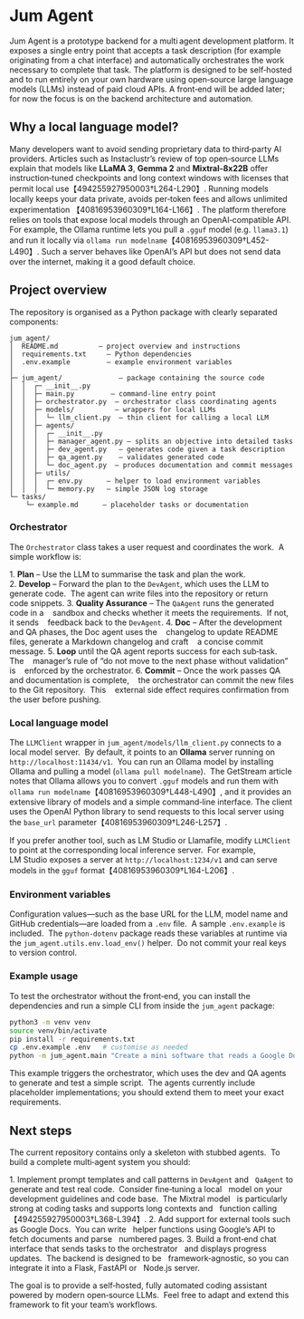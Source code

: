 # Jum Agent

Jum Agent is a prototype backend for a multi agent development platform.  It
exposes a single entry point that accepts a task description (for example
originating from a chat interface) and automatically orchestrates the work
necessary to complete that task.  The platform is designed to be self‑hosted
and to run entirely on your own hardware using open‑source large language
models (LLMs) instead of paid cloud APIs.  A front‑end will be added later;
for now the focus is on the backend architecture and automation.

## Why a local language model?

Many developers want to avoid sending proprietary data to third‑party AI
providers.  Articles such as Instaclustr’s review of top open‑source LLMs
explain that models like **LLaMA 3**, **Gemma 2** and **Mixtral‑8x22B** offer
instruction‑tuned checkpoints and long context windows with licenses that
permit local use【494255927950003†L264-L290】.  Running models locally keeps your
data private, avoids per‑token fees and allows unlimited experimentation
【40816953960309†L164-L166】.  The platform therefore relies on tools that
expose local models through an OpenAI‑compatible API.  For example, the
Ollama runtime lets you pull a `.gguf` model (e.g. `llama3.1`) and run it
locally via `ollama run modelname`【40816953960309†L452-L490】.  Such a server
behaves like OpenAI’s API but does not send data over the internet, making it
a good default choice.

## Project overview

The repository is organised as a Python package with clearly separated
components:

```
jum_agent/
│  README.md          — project overview and instructions
│  requirements.txt     — Python dependencies
│  .env.example         — example environment variables
│
├─ jum_agent/              — package containing the source code
│  │  ┌─ __init__.py
│  │  ├─ main.py         — command‑line entry point
│  │  ├─ orchestrator.py  — orchestrator class coordinating agents
│  │  ├─ models/          — wrappers for local LLMs
│  │  │  └─ llm_client.py  — thin client for calling a local LLM
│  │  ├─ agents/
│  │  │  ┌─ __init__.py
│  │  │  ├─ manager_agent.py — splits an objective into detailed tasks
│  │  │  ├─ dev_agent.py   — generates code given a task description
│  │  │  ├─ qa_agent.py    — validates generated code
│  │  │  └─ doc_agent.py  — produces documentation and commit messages
│  │  ├─ utils/
│  │  │  ┌─ env.py      — helper to load environment variables
│  │  │  └─ memory.py   — simple JSON log storage
└─ tasks/
    └─ example.md      — placeholder tasks or documentation
```

### Orchestrator

The `Orchestrator` class takes a user request and coordinates the work.  A
simple workflow is:

1. **Plan** – Use the LLM to summarise the task and plan the work.
2. **Develop** – Forward the plan to the `DevAgent`, which uses the LLM to
   generate code.  The agent can write files into the repository or return
   code snippets.
3. **Quality Assurance** – The `QaAgent` runs the generated code in a
   sandbox and checks whether it meets the requirements.  If not, it sends
   feedback back to the `DevAgent`.
4. **Doc** – After the development and QA phases, the Doc agent uses the
   changelog to update README files, generate a Markdown changelog and craft
   a concise commit message.
5. **Loop** until the QA agent reports success for each sub‑task.  The
   manager’s rule of “do not move to the next phase without validation” is
   enforced by the orchestrator.
6. **Commit** – Once the work passes QA and documentation is complete,
   the orchestrator can commit the new files to the Git repository.  This
   external side effect requires confirmation from the user before pushing.

### Local language model

The `LLMClient` wrapper in `jum_agent/models/llm_client.py` connects to a
local model server.  By default, it points to an **Ollama** server running
on `http://localhost:11434/v1`.  You can run an Ollama model by installing
Ollama and pulling a model (`ollama pull modelname`).  The GetStream
article notes that Ollama allows you to convert `.gguf` models and run
them with `ollama run modelname`【40816953960309†L448-L490】, and it
provides an extensive library of models and a simple command‑line interface.
The client uses the OpenAI Python library to send requests to this local
server using the `base_url` parameter【40816953960309†L246-L257】.

If you prefer another tool, such as LM Studio or Llamafile, modify
`LLMClient` to point at the corresponding local inference server.  For
example, LM Studio exposes a server at `http://localhost:1234/v1` and can
serve models in the `gguf` format【40816953960309†L164-L206】.

### Environment variables

Configuration values—such as the base URL for the LLM, model name and
GitHub credentials—are loaded from a `.env` file.  A sample `.env.example`
is included.  The `python‑dotenv` package reads these variables at
runtime via the `jum_agent.utils.env.load_env()` helper.  Do not commit
your real keys to version control.

### Example usage

To test the orchestrator without the front‑end, you can install the
dependencies and run a simple CLI from inside the `jum_agent` package:

```bash
python3 -m venv venv
source venv/bin/activate
pip install -r requirements.txt
cp .env.example .env   # customise as needed
python -m jum_agent.main "Create a mini software that reads a Google Doc and inserts links based on page numbers"
```

This example triggers the orchestrator, which uses the dev and QA agents to
generate and test a simple script.  The agents currently include
placeholder implementations; you should extend them to meet your exact
requirements.

## Next steps

The current repository contains only a skeleton with stubbed agents.  To
build a complete multi‑agent system you should:

1. Implement prompt templates and call patterns in `DevAgent` and
  `QaAgent` to generate and test real code.  Consider fine‑tuning a local
  model on your development guidelines and code base.  The Mixtral model
  is particularly strong at coding tasks and supports long contexts and
  function calling【494255927950003†L368-L394】.
2. Add support for external tools such as Google Docs.  You can write
  helper functions using Google’s API to fetch documents and parse
  numbered pages.
3. Build a front‑end chat interface that sends tasks to the orchestrator
  and displays progress updates.  The backend is designed to be
  framework‑agnostic, so you can integrate it into a Flask, FastAPI or
  Node.js server.

The goal is to provide a self‑hosted, fully automated coding assistant
powered by modern open‑source LLMs.  Feel free to adapt and extend this
framework to fit your team’s workflows.
